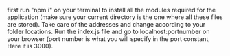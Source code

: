 first run "npm i" on your terminal to install all the modules required for the application (make sure your current directory is the one where all these files are stored).
Take care of the addresses and change according to your folder locations.
Run the index.js file and go to localhost:portnumber on your browser   (port number is what you will specify in the port constant, Here it is 3000).
